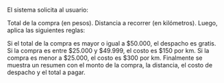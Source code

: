 El sistema solicita al usuario:

Total de la compra (en pesos).
Distancia a recorrer (en kilómetros).
Luego, aplica las siguientes reglas:

Si el total de la compra es mayor o igual a $50.000, el despacho es gratis.
Si la compra es entre $25.000 y $49.999, el costo es $150 por km.
Si la compra es menor a $25.000, el costo es $300 por km.
Finalmente se muestra un resumen con el monto de la compra, la distancia, el costo de despacho y el total a pagar.
